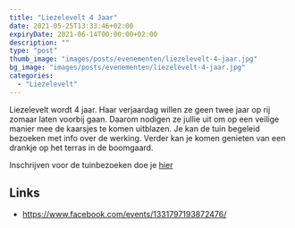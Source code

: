 ```yaml
---
title: "Liezelevelt 4 Jaar"
date: 2021-05-25T13:33:46+02:00
expiryDate: 2021-06-14T00:00:00+02:00
description: ""
type: "post"
thumb_image: "images/posts/evenementen/liezelevelt-4-jaar.jpg"
bg_image: "images/posts/evenementen/liezelevelt-4-jaar.jpg"
categories:
  - "Liezelevelt"
---
```


Liezelevelt wordt 4 jaar. Haar verjaardag willen ze geen twee jaar op rij zomaar laten voorbij gaan. Daarom nodigen ze jullie uit om op een veilige manier mee de kaarsjes te komen uitblazen.
Je kan de tuin begeleid bezoeken met info over de werking. Verder kan je komen genieten van een drankje op het terras in de boomgaard.

Inschrijven voor de tuinbezoeken doe je <a href="https://forms.gle/uRnyjRNJ62pGg2ou9" target="_blank" class="umami--click--forms-link">hier</a>

## Links
- <a href="https://www.facebook.com/events/1331797193872476/" target="_blank" class="umami--click--facebook-link">
    https://www.facebook.com/events/1331797193872476/
    </a>





